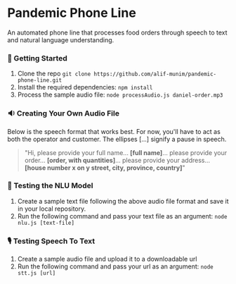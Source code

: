 # Pandemic Phone Line
An automated phone line that processes food orders through speech to text and natural language understanding.

### 🏁 Getting Started
1. Clone the repo
`git clone https://github.com/alif-munim/pandemic-phone-line.git`
1. Install the required dependencies:
`npm install`
1. Process the sample audio file:
`node processAudio.js daniel-order.mp3`

### 🔉 Creating Your Own Audio File
Below is the speech format that works best. For now, you'll have to act as both the operator and customer. The ellipses [...] signify a pause in speech.
> "Hi, please provide your full name... **[full name]**... please provide your order... **[order, with quantities]**... please provide your address... **[house number x on y street, city, province, country]**"

### 💬 Testing the NLU Model
1. Create a sample text file following the above audio file format and save it in your local repository.
1. Run the following command and pass your text file as an argument:
    `node nlu.js [text-file]`

### 🎙 Testing Speech To Text
1. Create a sample audio file and upload it to a downloadable url
1. Run the following command and pass your url as an argument:
    `node stt.js [url]`